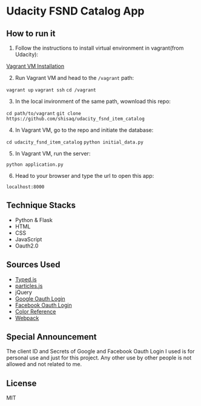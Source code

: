 # Udacity FSND Catalog App

## How to run it

1. Follow the instructions to install virtual environment in vagrant(from Udacity):

[Vagrant VM Installation](https://www.udacity.com/wiki/ud088/vagrant)

2. Run Vagrant VM and head to the `/vagrant` path:

`vagrant up`
`vagrant ssh`
`cd /vagrant`

3. In the local invironment of the same path, wownload this repo:

`cd path/to/vagrant`
`git clone https://github.com/shisaq/udacity_fsnd_item_catalog`

4. In Vagrant VM, go to the repo and initiate the database:

`cd udacity_fsnd_item_catalog`
`python initial_data.py`

5. In Vagrant VM, run the server:

`python application.py`

6. Head to your browser and type the url to open this app:

`localhost:8000`

## Technique Stacks

* Python & Flask
* HTML
* CSS
* JavaScript
* Oauth2.0

## Sources Used

* [Typed.js](https://github.com/mattboldt/typed.js/)
* [particles.js](https://github.com/VincentGarreau/particles.js/)
* jQuery
* [Google Oauth Login](https://developers.google.com/identity/protocols/OAuth2)
* [Facebook Oauth Login](https://developers.facebook.com/docs/facebook-login/web)
* [Color Reference](http://nipponcolors.com/)
* [Webpack](https://webpack.js.org/)

## Special Announcement

The client ID and Secrets of Google and Facebook Oauth Login I used is for personal
use and just for this project. Any other use by other people is not allowed and not
related to me.

## License

MIT
